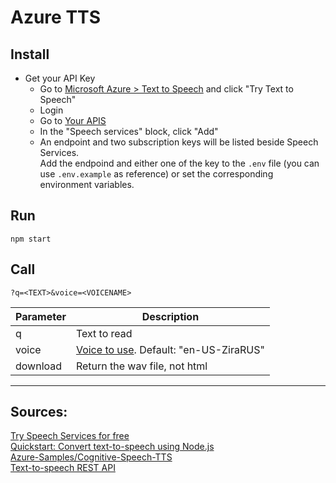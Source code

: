 
# Azure TTS

## Install

* Get your API Key
  * Go to [Microsoft Azure > Text to Speech](https://azure.microsoft.com/en-us/services/cognitive-services/text-to-speech/) and click "Try Text to Speech"
  * Login
  * Go to [Your APIS](https://azure.microsoft.com/en-us/try/cognitive-services/my-apis/)
  * In the "Speech services" block, click "Add"  
  * An endpoint and two subscription keys will be listed beside Speech Services.  
    Add the endpoind and either one of the key to the `.env` file (you can use `.env.example` as reference) or set the corresponding environment variables.

## Run

    npm start

## Call

    ?q=<TEXT>&voice=<VOICENAME>

| Parameter |	Description
|---        |---
| q 	    | Text to read
| voice     | [Voice to use](https://docs.microsoft.com/en-US/azure/cognitive-services/speech-service/language-support#standard-voices). Default: "en-US-ZiraRUS"
| download  | Return the wav file, not html

---

## Sources:  
[Try Speech Services for free](https://docs.microsoft.com/en-US/azure/cognitive-services/speech-service/get-started)  
[Quickstart: Convert text-to-speech using Node.js](https://docs.microsoft.com/en-us/azure/cognitive-services/speech-service/quickstart-nodejs-text-to-speech)  
[Azure-Samples/Cognitive-Speech-TTS](https://github.com/Azure-Samples/Cognitive-Speech-TTS/blob/master/Samples-Http/NodeJS/TTSSample.js)  
[Text-to-speech REST API](https://docs.microsoft.com/en-US/azure/cognitive-services/speech-service/rest-text-to-speech)